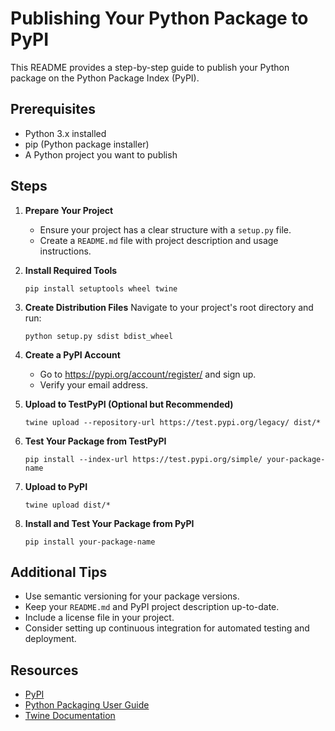 # Publishing Your Python Package to PyPI

This README provides a step-by-step guide to publish your Python package on the Python Package Index (PyPI).

## Prerequisites

- Python 3.x installed
- pip (Python package installer)
- A Python project you want to publish

## Steps

1. **Prepare Your Project**
   - Ensure your project has a clear structure with a `setup.py` file.
   - Create a `README.md` file with project description and usage instructions.

2. **Install Required Tools**
   ```
   pip install setuptools wheel twine
   ```

3. **Create Distribution Files**
   Navigate to your project's root directory and run:
   ```
   python setup.py sdist bdist_wheel
   ```

4. **Create a PyPI Account**
   - Go to https://pypi.org/account/register/ and sign up.
   - Verify your email address.

5. **Upload to TestPyPI (Optional but Recommended)**
   ```
   twine upload --repository-url https://test.pypi.org/legacy/ dist/*
   ```

6. **Test Your Package from TestPyPI**
   ```
   pip install --index-url https://test.pypi.org/simple/ your-package-name
   ```

7. **Upload to PyPI**
   ```
   twine upload dist/*
   ```

8. **Install and Test Your Package from PyPI**
   ```
   pip install your-package-name
   ```

## Additional Tips

- Use semantic versioning for your package versions.
- Keep your `README.md` and PyPI project description up-to-date.
- Include a license file in your project.
- Consider setting up continuous integration for automated testing and deployment.

## Resources

- [PyPI](https://pypi.org/)
- [Python Packaging User Guide](https://packaging.python.org/)
- [Twine Documentation](https://twine.readthedocs.io/)

